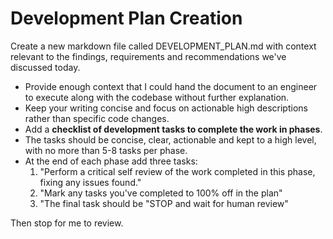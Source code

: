 # Development Plan Creation

Create a new markdown file called DEVELOPMENT_PLAN.md with context relevant to the findings, requirements and recommendations we've discussed today.

- Provide enough context that I could hand the document to an engineer to execute along with the codebase without further explanation.
- Keep your writing concise and focus on actionable high descriptions rather than specific code changes.
- Add a **checklist of development tasks to complete the work in phases**.
- The tasks should be concise, clear, actionable and kept to a high level, with no more than 5-8 tasks per phase.
- At the end of each phase add three tasks:
  1. "Perform a critical self review of the work completed in this phase, fixing any issues found."
  2. "Mark any tasks you've completed to 100% off in the plan"
  3. "The final task should be "STOP and wait for human review"

Then stop for me to review.

